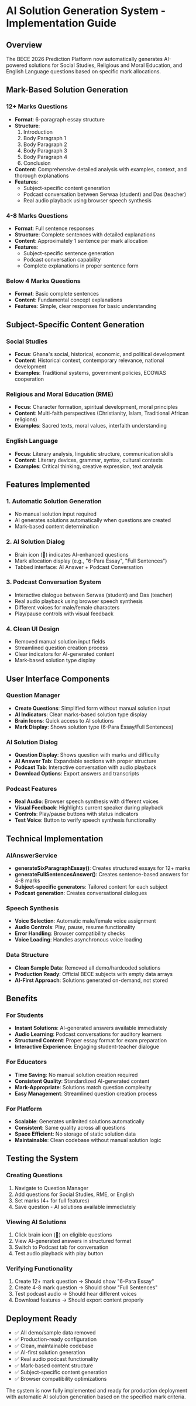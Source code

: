# AI Solution Generation System - Implementation Guide

## Overview
The BECE 2026 Prediction Platform now automatically generates AI-powered solutions for Social Studies, Religious and Moral Education, and English Language questions based on specific mark allocations.

## Mark-Based Solution Generation

### 12+ Marks Questions
- **Format**: 6-paragraph essay structure
- **Structure**: 
  1. Introduction
  2. Body Paragraph 1
  3. Body Paragraph 2
  4. Body Paragraph 3
  5. Body Paragraph 4
  6. Conclusion
- **Content**: Comprehensive detailed analysis with examples, context, and thorough explanations
- **Features**: 
  - Subject-specific content generation
  - Podcast conversation between Serwaa (student) and Das (teacher)
  - Real audio playback using browser speech synthesis

### 4-8 Marks Questions
- **Format**: Full sentence responses
- **Structure**: Complete sentences with detailed explanations
- **Content**: Approximately 1 sentence per mark allocation
- **Features**:
  - Subject-specific sentence generation
  - Podcast conversation capability
  - Complete explanations in proper sentence form

### Below 4 Marks Questions
- **Format**: Basic complete sentences
- **Content**: Fundamental concept explanations
- **Features**: Simple, clear responses for basic understanding

## Subject-Specific Content Generation

### Social Studies
- **Focus**: Ghana's social, historical, economic, and political development
- **Content**: Historical context, contemporary relevance, national development
- **Examples**: Traditional systems, government policies, ECOWAS cooperation

### Religious and Moral Education (RME)
- **Focus**: Character formation, spiritual development, moral principles
- **Content**: Multi-faith perspectives (Christianity, Islam, Traditional African religions)
- **Examples**: Sacred texts, moral values, interfaith understanding

### English Language
- **Focus**: Literary analysis, linguistic structure, communication skills
- **Content**: Literary devices, grammar, syntax, cultural contexts
- **Examples**: Critical thinking, creative expression, text analysis

## Features Implemented

### 1. Automatic Solution Generation
- No manual solution input required
- AI generates solutions automatically when questions are created
- Mark-based content determination

### 2. AI Solution Dialog
- Brain icon (🧠) indicates AI-enhanced questions
- Mark allocation display (e.g., "6-Para Essay", "Full Sentences")
- Tabbed interface: AI Answer + Podcast Conversation

### 3. Podcast Conversation System
- Interactive dialogue between Serwaa (student) and Das (teacher)
- Real audio playback using browser speech synthesis
- Different voices for male/female characters
- Play/pause controls with visual feedback

### 4. Clean UI Design
- Removed manual solution input fields
- Streamlined question creation process
- Clear indicators for AI-generated content
- Mark-based solution type display

## User Interface Components

### Question Manager
- **Create Questions**: Simplified form without manual solution input
- **AI Indicators**: Clear marks-based solution type display
- **Brain Icons**: Quick access to AI solutions
- **Mark Display**: Shows solution type (6-Para Essay/Full Sentences)

### AI Solution Dialog
- **Question Display**: Shows question with marks and difficulty
- **AI Answer Tab**: Expandable sections with proper structure
- **Podcast Tab**: Interactive conversation with audio playback
- **Download Options**: Export answers and transcripts

### Podcast Features
- **Real Audio**: Browser speech synthesis with different voices
- **Visual Feedback**: Highlights current speaker during playback
- **Controls**: Play/pause buttons with status indicators
- **Test Voice**: Button to verify speech synthesis functionality

## Technical Implementation

### AIAnswerService
- **generateSixParagraphEssay()**: Creates structured essays for 12+ marks
- **generateFullSentencesAnswer()**: Creates sentence-based answers for 4-8 marks
- **Subject-specific generators**: Tailored content for each subject
- **Podcast generation**: Creates conversational dialogues

### Speech Synthesis
- **Voice Selection**: Automatic male/female voice assignment
- **Audio Controls**: Play, pause, resume functionality
- **Error Handling**: Browser compatibility checks
- **Voice Loading**: Handles asynchronous voice loading

### Data Structure
- **Clean Sample Data**: Removed all demo/hardcoded solutions
- **Production Ready**: Official BECE subjects with empty data arrays
- **AI-First Approach**: Solutions generated on-demand, not stored

## Benefits

### For Students
- **Instant Solutions**: AI-generated answers available immediately
- **Audio Learning**: Podcast conversations for auditory learners
- **Structured Content**: Proper essay format for exam preparation
- **Interactive Experience**: Engaging student-teacher dialogue

### For Educators
- **Time Saving**: No manual solution creation required
- **Consistent Quality**: Standardized AI-generated content
- **Mark-Appropriate**: Solutions match question complexity
- **Easy Management**: Streamlined question creation process

### For Platform
- **Scalable**: Generates unlimited solutions automatically
- **Consistent**: Same quality across all questions
- **Space Efficient**: No storage of static solution data
- **Maintainable**: Clean codebase without manual solution logic

## Testing the System

### Creating Questions
1. Navigate to Question Manager
2. Add questions for Social Studies, RME, or English
3. Set marks (4+ for full features)
4. Save question - AI solutions available immediately

### Viewing AI Solutions
1. Click brain icon (🧠) on eligible questions
2. View AI-generated answers in structured format
3. Switch to Podcast tab for conversation
4. Test audio playback with play button

### Verifying Functionality
1. Create 12+ mark question → Should show "6-Para Essay"
2. Create 4-8 mark question → Should show "Full Sentences"
3. Test podcast audio → Should hear different voices
4. Download features → Should export content properly

## Deployment Ready
- ✅ All demo/sample data removed
- ✅ Production-ready configuration
- ✅ Clean, maintainable codebase
- ✅ AI-first solution generation
- ✅ Real audio podcast functionality
- ✅ Mark-based content structure
- ✅ Subject-specific content generation
- ✅ Browser compatibility optimizations

The system is now fully implemented and ready for production deployment with automatic AI solution generation based on the specified mark criteria.

